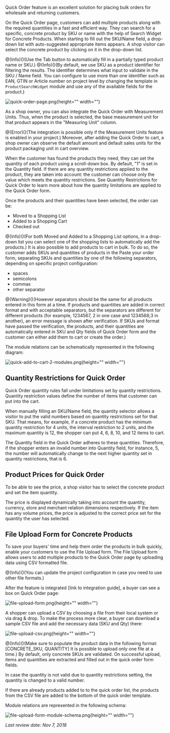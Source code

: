 Quick Order feature is an excellent solution for placing bulk orders for wholesale and returning customers.

On the Quick Order page, customers can add multiple products along with the required quantities in a fast and efficient way. They can search for a specific, concrete product by SKU or name with the help of Search Widget for Concrete Products. When starting to fill out the SKU/Name field, a drop-down list with auto-suggested appropriate items appears. A shop visitor can select the concrete product by clicking on it in the drop-down list.

@(Info)()(Use the Tab button to automatically fill in a partially typed product name or SKU.)
@(Info)()(By default, we use SKU as a product identifier for filtering the results. The identifier determines what input to validate in the SKU / Name field. You can configure to use more than one identifier such as EAN, GTIN or Article number on project level by changing the template in `ProductSearchWidget` module and use any of the available fields for the product.)

![quick-order-page.png](https://cdn.document360.io/9fafa0d5-d76f-40c5-8b02-ab9515d3e879/Images/Documentation/quick-order-page.png){height="" width=""}

As a shop owner, you can also integrate the Quick Order with Measurement Units. Thus, when the product is selected, the base measurement unit for that product appears in the "Measuring Unit" column.

@(Error)()(The integration is possible only if the Measurement Units feature is enabled in your project.)
Moreover, after adding the Quick Order to cart, a shop owner can observe the default amount and default sales units for the product packaging unit in cart overview.

When the customer has found the products they need, they can set the quantity of each product using a scroll-down box. By default, "1" is set in the Quantity field. If there are any quantity restrictions applied to the product, they are taken into account: the customer can choose only the value which meets the quantity restrictions. See Quantity Restrictions for Quick Order to learn more about how the quantity limitations are applied to the Quick Order form.

Once the products and their quantities have been selected, the order can be:

* Moved to a Shopping List
* Added to a Shopping Cart
* Checked out

@(Info)()(For both Moved and Added to a Shopping List options, in a drop-down list you can select one of the shopping lists to automatically add the products.)
It is also possible to add products to cart in bulk. To do so, the customer adds SKUs and quantities of products in the Paste your order form, separating SKUs and quantities by one of the following separators, depending on specific project configuration:

* spaces
* semicolons
* commas
* other separator


@(Warning)()(However separators should be the same for all products entered in this form at a time. If products and quantities are added in correct format and with acceptable separators, but the separators are different for different products (for example, 1234567, 2 in one case and 1234568;3 in another), an error message is shown after verification. If SKUs and format have passed the verification, the products, and their quantities are automatically entered in SKU and Qty fields of Quick Order form and the customer can either add them to cart or create the order.)

The module relations can be schematically represented in the following diagram:

![quick-add-to-cart-2-modules.png](https://cdn.document360.io/9fafa0d5-d76f-40c5-8b02-ab9515d3e879/Images/Documentation/quick-add-to-cart-2-modules.png){height="" width=""}

## Quantity Restrictions for Quick Order
Quick Order quantity rules fall under limitations set by quantity restrictions. Quantity restriction values define the number of items that customer can put into the cart.

When manually filling an SKU/Name field, the quantity selector allows a visitor to put the valid numbers based on quantity restrictions set for that SKU. That means, for example, if a concrete product has the minimum quantity restriction for 4 units, the interval restriction to 2 units, and the maximum quantity is 12, the shopper can put 4, 6, 8, 10, and 12 items to cart.

The Quantity field in the Quick Order adheres to these quantities. Therefore, if the shopper enters an invalid number into Quantity field, for instance, 5, the number will automatically change to the next higher quantity set in quantity restrictions, that is 6.

## Product Prices for Quick Order
To be able to see the price, a shop visitor has to select the concrete product and set the item quantity.

The price is displayed dynamically taking into account the quantity, currency, store and merchant relation dimensions respectively. If the item has any volume prices, the price is adjusted to the correct price set for the quantity the user has selected.

## File Upload Form for Concrete Products
To save your buyers' time and help them order the products in bulk quickly, enable your customers to use the File Upload form. The File Upload form allows users to add multiple products to the Quick Order page by uploading data using CSV formatted file.

@(Info)()(You can update the project configuration in case you need to use other file formats.)


After the feature is integrated [link to integration guide], a buyer can see a box on Quick Order page:

![file-upload-form.png](https://cdn.document360.io/9fafa0d5-d76f-40c5-8b02-ab9515d3e879/Images/Documentation/file-upload-form.png){height="" width=""}

A shopper can upload a CSV by choosing a file from their local system or via drag & drop. To make the process more clear, a buyer can download a sample CSV file and add the necessary data (SKU and Qty) there:

![file-upload-csv.png](https://cdn.document360.io/9fafa0d5-d76f-40c5-8b02-ab9515d3e879/Images/Documentation/file-upload-csv.png){height="" width=""}

@(Info)()(Make sure to populate the product data in the following format: [CONCRETE_SKU, QUANTITY]
It is possible to upload only one file at a time.)
By default, only concrete SKUs are validated. On successful upload, items and quantities are extracted and filled out in the quick order form fields.

In case the quantity is not valid due to quantity restrictions setting, the quantity is changed to a valid number.

If there are already products added to to the quick order list, the products from the CSV file are added to the bottom of the quick order template.

Module relations are represented in the following schema:

![file-upload-form-module-schema.png](https://cdn.document360.io/9fafa0d5-d76f-40c5-8b02-ab9515d3e879/Images/Documentation/file-upload-form-module-schema.png){height="" width=""}

<!--
**See also:**

* Migrate QuickOrderPage module from v.1.* to 2.*
* Enable Quick Order v.201903 feature
* Create a New Quick Order
* Add the products into the Quick Order form in bulk
* Upload Products Using Upload Form
* Add a Quick Order to a Shopping List
* Add a Quick Order to a Shopping Cart
-->
_Last review date: Nov 7, 2018_ <!-- by Helen Kravchenko -->
